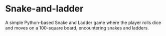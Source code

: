 # Snake-and-ladder
A simple Python-based Snake and Ladder game where the player rolls dice and moves on a 100-square board, encountering snakes and ladders.
